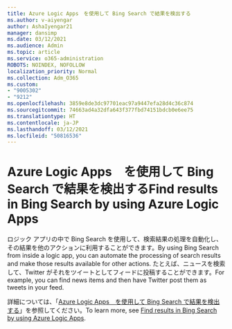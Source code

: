 ```yaml
---
title: Azure Logic Apps　を使用して Bing Search で結果を検出する
ms.author: v-aiyengar
author: AshaIyengar21
manager: dansimp
ms.date: 03/12/2021
ms.audience: Admin
ms.topic: article
ms.service: o365-administration
ROBOTS: NOINDEX, NOFOLLOW
localization_priority: Normal
ms.collection: Adm_O365
ms.custom:
- "9005302"
- "9212"
ms.openlocfilehash: 3859e8de3dc97701eac97a9447efa28d4c36c874
ms.sourcegitcommit: 74663ad4a32dfa643f377fbd74151bdcb0e6ee75
ms.translationtype: HT
ms.contentlocale: ja-JP
ms.lasthandoff: 03/12/2021
ms.locfileid: "50816536"
---
```

# <a name="find-results-in-bing-search-by-using-azure-logic-apps"></a><span data-ttu-id="71c00-102">Azure Logic Apps　を使用して Bing Search で結果を検出する</span><span class="sxs-lookup"><span data-stu-id="71c00-102">Find results in Bing Search by using Azure Logic Apps</span></span>

<span data-ttu-id="71c00-103">ロジック アプリの中で Bing Search を使用して、検索結果の処理を自動化し、その結果を他のアクションに利用することができます。</span><span class="sxs-lookup"><span data-stu-id="71c00-103">By using Bing Search from inside a logic app, you can automate the processing of search results and make those results available for other actions.</span></span> <span data-ttu-id="71c00-104">たとえば、ニュースを検索して、Twitter がそれをツイートとしてフィードに投稿することができます。</span><span class="sxs-lookup"><span data-stu-id="71c00-104">For example, you can find news items and then have Twitter post them as tweets in your feed.</span></span>

<span data-ttu-id="71c00-105">詳細については、「[Azure Logic Apps　を使用して Bing Search で結果を検出する](https://go.microsoft.com/fwlink/?linkid=2151928)」を参照してください。</span><span class="sxs-lookup"><span data-stu-id="71c00-105">To learn more, see [Find results in Bing Search by using Azure Logic Apps](https://go.microsoft.com/fwlink/?linkid=2151928).</span></span>